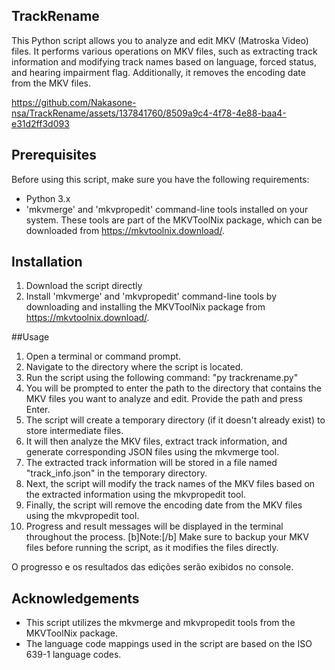 ## TrackRename

This Python script allows you to analyze and edit MKV (Matroska Video) files. It performs various operations on MKV files, such as extracting track information and modifying track names based on language, forced status, and hearing impairment flag. Additionally, it removes the encoding date from the MKV files.

https://github.com/Nakasone-nsa/TrackRename/assets/137841760/8509a9c4-4f78-4e88-baa4-e31d2ff3d093

## Prerequisites
Before using this script, make sure you have the following requirements:
- Python 3.x
- 'mkvmerge' and 'mkvpropedit' command-line tools installed on your system. These tools are part of the MKVToolNix package, which can be downloaded from https://mkvtoolnix.download/.

## Installation

1. Download the script directly
2. Install 'mkvmerge' and 'mkvpropedit' command-line tools by downloading and installing the MKVToolNix package from https://mkvtoolnix.download/.

##Usage

1. Open a terminal or command prompt.
2. Navigate to the directory where the script is located.
3. Run the script using the following command: "py trackrename.py"
4. You will be prompted to enter the path to the directory that contains the MKV files you want to analyze and edit. Provide the path and press Enter.
5. The script will create a temporary directory (if it doesn't already exist) to store intermediate files.
6. It will then analyze the MKV files, extract track information, and generate corresponding JSON files using the mkvmerge tool.
7. The extracted track information will be stored in a file named "track_info.json" in the temporary directory.
8. Next, the script will modify the track names of the MKV files based on the extracted information using the mkvpropedit tool.
9. Finally, the script will remove the encoding date from the MKV files using the mkvpropedit tool.
10. Progress and result messages will be displayed in the terminal throughout the process.
[b]Note:[/b] Make sure to backup your MKV files before running the script, as it modifies the files directly.

O progresso e os resultados das edições serão exibidos no console.

## Acknowledgements

- This script utilizes the mkvmerge and mkvpropedit tools from the MKVToolNix package.
- The language code mappings used in the script are based on the ISO 639-1 language codes.

